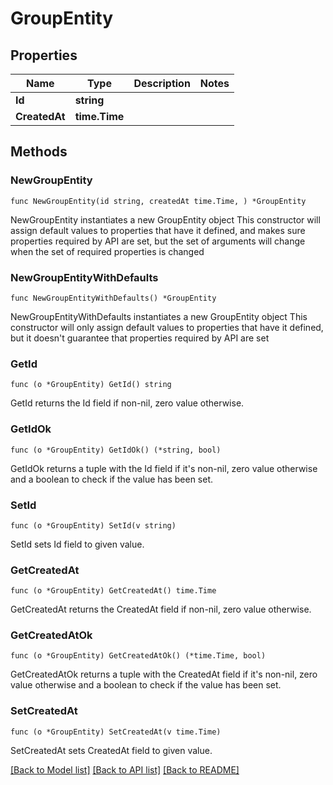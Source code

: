 # GroupEntity

## Properties

Name | Type | Description | Notes
------------ | ------------- | ------------- | -------------
**Id** | **string** |  | 
**CreatedAt** | **time.Time** |  | 

## Methods

### NewGroupEntity

`func NewGroupEntity(id string, createdAt time.Time, ) *GroupEntity`

NewGroupEntity instantiates a new GroupEntity object
This constructor will assign default values to properties that have it defined,
and makes sure properties required by API are set, but the set of arguments
will change when the set of required properties is changed

### NewGroupEntityWithDefaults

`func NewGroupEntityWithDefaults() *GroupEntity`

NewGroupEntityWithDefaults instantiates a new GroupEntity object
This constructor will only assign default values to properties that have it defined,
but it doesn't guarantee that properties required by API are set

### GetId

`func (o *GroupEntity) GetId() string`

GetId returns the Id field if non-nil, zero value otherwise.

### GetIdOk

`func (o *GroupEntity) GetIdOk() (*string, bool)`

GetIdOk returns a tuple with the Id field if it's non-nil, zero value otherwise
and a boolean to check if the value has been set.

### SetId

`func (o *GroupEntity) SetId(v string)`

SetId sets Id field to given value.


### GetCreatedAt

`func (o *GroupEntity) GetCreatedAt() time.Time`

GetCreatedAt returns the CreatedAt field if non-nil, zero value otherwise.

### GetCreatedAtOk

`func (o *GroupEntity) GetCreatedAtOk() (*time.Time, bool)`

GetCreatedAtOk returns a tuple with the CreatedAt field if it's non-nil, zero value otherwise
and a boolean to check if the value has been set.

### SetCreatedAt

`func (o *GroupEntity) SetCreatedAt(v time.Time)`

SetCreatedAt sets CreatedAt field to given value.



[[Back to Model list]](../README.md#documentation-for-models) [[Back to API list]](../README.md#documentation-for-api-endpoints) [[Back to README]](../README.md)


